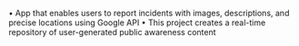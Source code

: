 • App that enables users to report incidents with images, descriptions, and precise locations using Google API
• This project creates a real-time repository of user-generated public awareness content
